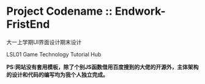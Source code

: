 # Project Codename :: Endwork-FristEnd

大一上学期UI界面设计期末设计

LSL01 Game Technology Tutorial Hub

**PS:网站没有套用模板，除了个别JS函数借用百度搜到的大佬的开源外，主体架构的设计和代码的编写均为我个人独立完成。**
